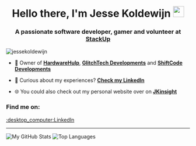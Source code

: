 <h1 align="center">Hello there, I'm Jesse Koldewijn <img src="https://raw.githubusercontent.com/MartinHeinz/MartinHeinz/master/wave.gif" width="30px"></h1> 
<h3 align="center">A passionate software developer, gamer and volunteer at <a href="https://stackup.org" target="blank">StackUp</a></h3>

<p align="left"> <img src="https://komarev.com/ghpvc/?username=jessekoldewijn&label=Profile%20views&color=0e75b6&style=flat" alt="jessekoldewijn" /> </p>

- :briefcase: Owner of **[HardwareHulp](https://hardwarehulp.nl)**, **[GlitchTech Developments](https://glitchtech.eu)** and **[ShiftCode Developments](https://github.com/ShiftCodeEU)**

- 📄 Curious about my experiences? **[Check my LinkedIn](https://www.linkedin.com/in/jesse-koldewijn-5914531a3)**

- :globe_with_meridians: You could also check out my personal website over on **[JKinsight](https://jkinsight.nl)**

<h3 align="left">Find me on:</h3>
<p align="left">
  <a href="https://linkedin.com/in/jesse-koldewijn-5914531a3" target="blank">:desktop_computer:LinkedIn</a> 
</p>

<hr />

![My GitHub Stats](https://glitchtech-readme.vercel.app/api?username=JesseKoldewijn&theme=github_dark&show_icons=true&hide_border=true&count_private=true&include_all_commits=true)
![Top Languages](https://glitchtech-readme.vercel.app/api/top-langs/?username=JesseKoldewijn&layout=compact&theme=github_dark&langs_count=6&hide_border=true)
